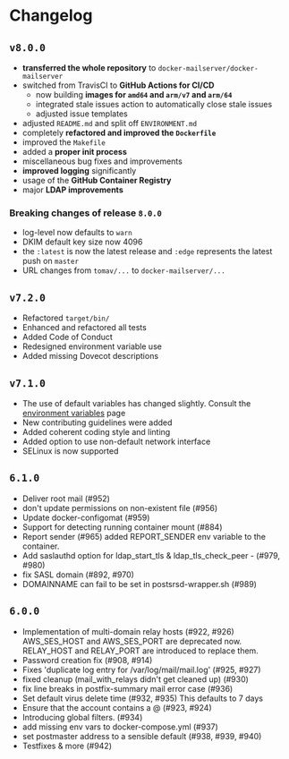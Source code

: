 # Changelog

## `v8.0.0`

- **transferred the whole repository** to `docker-mailserver/docker-mailserver`
- switched from TravisCI to **GitHub Actions for CI/CD**
  - now building **images for `amd64` and `arm/v7` and `arm/64`**
  - integrated stale issues action to automatically close stale issues
  - adjusted issue templates
- adjusted `README.md` and split off `ENVIRONMENT.md`
- completely **refactored and improved the `Dockerfile`**
- improved the `Makefile`
- added a **proper init process**
- miscellaneous bug fixes and improvements
- **improved logging** significantly
- usage of the **GitHub Container Registry**
- major **LDAP improvements**

### Breaking changes of release `8.0.0`

- log-level now defaults to `warn`
- DKIM default key size now 4096
- the `:latest` is now the latest release and `:edge` represents the latest push on `master`
- URL changes from `tomav/...` to `docker-mailserver/...`


## `v7.2.0`

- Refactored `target/bin/`
- Enhanced and refactored all tests
- Added Code of Conduct
- Redesigned environment variable use
- Added missing Dovecot descriptions

## `v7.1.0`

- The use of default variables has changed slightly. Consult the [environment variables](./ENVIRONMENT.md) page
- New contributing guidelines were added
- Added coherent coding style and linting
- Added option to use non-default network interface
- SELinux is now supported

## `6.1.0`

- Deliver root mail (#952)
- don't update permissions on non-existent file (#956)
- Update docker-configomat (#959)
- Support for detecting running container mount (#884)
- Report sender (#965)
  added REPORT_SENDER env variable to the container.
- Add saslauthd option for ldap_start_tls & ldap_tls_check_peer - (#979, #980)
- fix SASL domain (#892, #970)
- DOMAINNAME can fail to be set in postsrsd-wrapper.sh (#989)

## `6.0.0`

- Implementation of multi-domain relay hosts (#922, #926)
  AWS_SES_HOST and AWS_SES_PORT are deprecated now.
  RELAY_HOST and RELAY_PORT are introduced to replace them.
- Password creation fix (#908, #914)
- Fixes 'duplicate log entry for /var/log/mail/mail.log' (#925, #927)
- fixed cleanup (mail_with_relays didn't get cleaned up) (#930)
- fix line breaks in postfix-summary mail error case (#936)
- Set default virus delete time (#932, #935)
  This defaults to 7 days
- Ensure that the account contains a @ (#923, #924)
- Introducing global filters. (#934)
- add missing env vars to docker-compose.yml (#937)
- set postmaster address to a sensible default (#938, #939, #940)
- Testfixes & more (#942)
